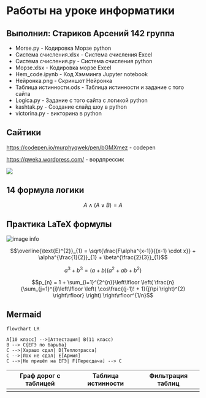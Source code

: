 # Работы на уроке информатики
## Выполнил: Стариков Арсений 142 группа
 - Morse.py - Кодировка Морзе python
 - Система счисления.xlsx - Система счисления Excel
 - Система счисления.py - Система счисления python
 - Морзе.xlsx - Кодировка морзе Excel
 - Hem_code.ipynb - Код Хэмминга Jupyter notebook 
 - Нейронка.png - Скриншот Нейронка 
 - Таблица истинности.ods - Таблица истинности и задание с того сайта
 - Logica.py - Задание с того сайта с логикой python
 - kashtak.py - Создание слайд шоу в python
 - victorina.py - викторина в python
## Сайтики
https://codepen.io/murphyqwek/pen/bGMXmez - codepen

https://qweka.wordpress.com/ - вордпрессик

![](https://ih1.redbubble.net/image.1106399396.4555/bg,f8f8f8-flat,750x,075,f-pad,750x1000,f8f8f8.jpg)

## 14 формула логики

$$A \wedge (A \vee B) = A$$

## Практика LaTeX формулы

![image info](https://github.com/murphyqwek/python_lyceum/blob/master/Images/lagrida_latex_editor(1).png)

$$\overline{\text{E}^{2}}_{1} = \sqrt{\frac{F\alpha^{x-1}}{(x-1) \cdot x}} + \alpha^{\frac{1}{2}}_{1} + \beta^{\frac{2}{3}}_{1}$$

$$a^{3} + b^{3} = (a+b)(a^{2}+ab+b^{2})$$

$$p_{n} = 1 + \sum_{i=1}^{2^{n}}\left\lfloor \left( \frac{n}{\sum_{j=1}^{i}\left\lfloor \left( \cos\frac{(j-1)! + 1}{j}\pi \right)^{2} \right\rfloor} \right) \right\rfloor^{1/n}$$

## Mermaid

```mermaid
flowchart LR

A[10 класс] -->|Аттестация| B(11 класс)
B --> C{ЕГЭ по барьба}
C -->|Харашо сдал| D[Теплотрасса]
C -->|Лох не сдал| E[Армия]
C -->|Не пришёл на ЕГЭ| F[Пересдача] --> C
```

| Граф дорог с таблицей | Таблица истинности | Фильтрация таблиц |
|-----------------------|--------------------|-------------------|
|                       |                    |                   |
